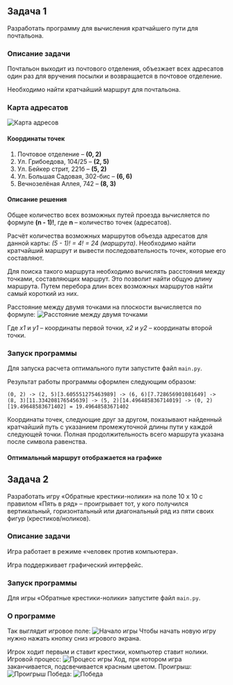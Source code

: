 ## Задача 1

Разработать программу для вычисления кратчайшего пути для почтальона.

### Описание задачи
Почтальон выходит из почтового отделения, объезжает всех адресатов один раз для вручения посылки
и возвращается в почтовое отделение.

Необходимо найти кратчайший маршрут для почтальона.

### Карта адресатов

![Карта адресов](README.assets/addresses_map.png)

#### Координаты точек

1. Почтовое отделение – **(0, 2)**
2. Ул. Грибоедова, 104/25 – **(2, 5)**
3. Ул. Бейкер стрит, 221б – **(5, 2)**
4. Ул. Большая Садовая, 302-бис – **(6, 6)**
5. Вечнозелёная Аллея, 742 – **(8, 3)**

#### Описание решения

Общее количество всех возможных путей проезда вычисляется по формуле **(n - 1)!**,
где **n** – количество точек (адресатов).

Расчёт количества возможных маршрутов объезда адресатов для данной карты: *(5 - 1)! = 4! = 24 (маршрута)*.
Необходимо найти кратчайший маршрут и вывести последовательность точек, которые его составляют.

Для поиска такого маршрута необходимо вычислять расстояния между точками, составляющих маршрут.
Это позволит найти общую длину маршрута. Путем перебора длин всех возможных маршрутов найти самый короткий из них.

Расстояние между двумя точками на плоскости вычисляется по формуле:
![Расстояние между двумя точками](README.assets/points_distance.png)

Где *x1* и *y1* – координаты первой точки, *x2* и *y2* – координаты второй точки. 

### Запуск программы

Для запуска расчета оптимального пути запустите файл `main.py`.

Результат работы программы оформлен следующим образом:
```
(0, 2) -> (2, 5)[3.605551275463989] -> (6, 6)[7.728656901081649] -> (8, 3)[11.334208176545639] -> (5, 2)[14.496485836714019] -> (0, 2)[19.49648583671402] = 19.49648583671402
```
Координаты точек, следующие друг за другом, показывают найденный кратчайший путь с указанием промежуточной длины пути у каждой следующей точки.
Полная продолжительность всего маршрута указана после символа равенства.

#### Оптимальный маршрут отображается на графике

## Задача 2

Разработать игру «Обратные крестики-нолики» на поле 10 x 10 с правилом «Пять в ряд» – проигрывает тот,
у кого получился вертикальный, горизонтальный или диагональный ряд из пяти своих фигур (крестиков/ноликов).

### Описание задачи
Игра работает в режиме «человек против компьютера».

Игра поддерживает графический интерфейс.

### Запуск программы
Для игры «Обратные крестики-нолики» запустите файл `main.py`.

### О программе

Так выглядит игровое поле:
![Начало игры](README.assets/tic_tac_toe_begin.png)
Чтобы начать новую игру нужно нажать кнопку сниз игрового экрана.

Игрок ходит первым и ставит крестики, компьютер ставит нолики.
Игровой процесс:
![Процесс игры](README.assets/tic_tac_toe_in.png)
Ход, при котором игра заканчивается, подсвечивается красным цветом.
Проигрыш:
![Проигрыш](README.assets/tic_tac_toe_you_loss.png)
Победа:
![Победа](README.assets/tic_tac_toe_you_win.png)